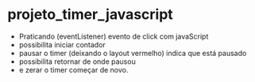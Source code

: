 # projeto_timer_javascript

- Praticando (eventListener) evento de click com javaScript
- possibilita iniciar contador
- pausar o timer (deixando o layout vermelho) indica que está pausado 
- possibilita retornar de  onde pausou 
- e zerar o timer começar de novo.
